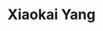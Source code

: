 ---
# Display name
title: Xiaokai Yang

# Username (this should match the folder name)
authors:
- xiaokaiyang

# Is this the primary user of the site?
superuser: false

# Role/position
role: Research Assistant

# Organizations/Affiliations
organizations:
- name: University of Illinois at Urbana-Champaign
  url: ""

# Short bio (displayed in user profile at end of posts)
#bio:

interests:

education:
  courses:
  - course: B.E., Environmental Engineering
    institution: Tongji University
    year: 2020

# Social/Academic Networking
# For available icons, see: https://sourcethemes.com/academic/docs/page-builder/#icons
#   For an email link, use "fas" icon pack, "envelope" icon, and a link in the
#   form "mailto:your-email@example.com" or "#contact" for contact widget.
social:
- icon: envelope
  icon_pack: fas
  link: mailto:xiaokai2@illinois.edu
# Link to a PDF of your resume/CV from the About widget.
# To enable, copy your resume/CV to `static/files/cv.pdf` and uncomment the lines below.
#- icon: cv
#  icon_pack: ai
#  link: files/xxx.pdf

# Enter email to display Gravatar (if Gravatar enabled in Config)
email: ""

# Organizational groups that you belong to (for People widget)
#   Set this to `[]` or comment out if you are not using People widget.
user_groups:
- "Grad Students"
---